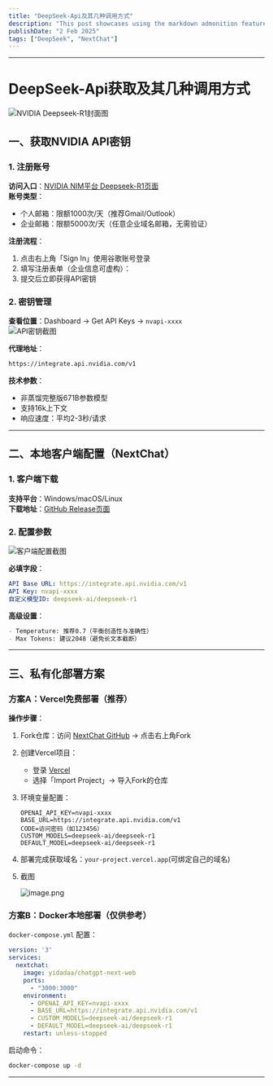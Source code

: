 ```yaml
---
title: "DeepSeek-Api及其几种调用方式"
description: "This post showcases using the markdown admonition feature in Astro Cactus"
publishDate: "2 Feb 2025"
tags: ["DeepSeek", "NextChat"]
---
```



---

# DeepSeek-Api获取及其几种调用方式

![NVIDIA Deepseek-R1封面图](https://roim-picx-9nr.pages.dev/rest/hXTPPnK.png)

## 一、获取NVIDIA API密钥
### 1. 注册账号
**访问入口**：[NVIDIA NIM平台 Deepseek-R1页面](https://build.nvidia.com/deepseek-ai/deepseek-r1)  
**账号类型**：
- 个人邮箱：限额1000次/天（推荐Gmail/Outlook）
- 企业邮箱：限额5000次/天（任意企业域名邮箱，无需验证）

**注册流程**：
1. 点击右上角「Sign In」使用谷歌账号登录
2. 填写注册表单（企业信息可虚构）：
3. 提交后立即获得API密钥

### 2. 密钥管理
**查看位置**：Dashboard → Get API Keys → `nvapi-xxxx`  
![API密钥截图](https://roim-picx-9nr.pages.dev/rest/VndQPnK.png)

**代理地址**：
```bash
https://integrate.api.nvidia.com/v1
```

**技术参数**：
- 非蒸馏完整版671B参数模型
- 支持16k上下文
- 响应速度：平均2-3秒/请求

---

## 二、本地客户端配置（NextChat）
### 1. 客户端下载
**支持平台**：Windows/macOS/Linux  
**下载地址**：[GitHub Release页面](https://github.com/ChatGPTNextWeb/NextChat/releases)

### 2. 配置参数
![客户端配置截图](https://roim-picx-9nr.pages.dev/rest/ajPqPnK.png)

**必填字段**：
```yaml
API Base URL: https://integrate.api.nvidia.com/v1
API Key: nvapi-xxxx
自定义模型ID: deepseek-ai/deepseek-r1
```

**高级设置**：
```markdown
- Temperature: 推荐0.7（平衡创造性与准确性）
- Max Tokens: 建议2048（避免长文本截断）
```

---

## 三、私有化部署方案
### 方案A：Vercel免费部署（推荐）
**操作步骤**：
1. Fork仓库：访问 [NextChat GitHub](https://github.com/ChatGPTNextWeb/NextChat) → 点击右上角Fork

2. 创建Vercel项目：
   - 登录 [Vercel](https://vercel.com)
   - 选择「Import Project」→ 导入Fork的仓库

3. 环境变量配置：
   ```env
   OPENAI_API_KEY=nvapi-xxxx
   BASE_URL=https://integrate.api.nvidia.com/v1
   CODE=访问密码（如123456）
   CUSTOM_MODELS=deepseek-ai/deepseek-r1
   DEFAULT_MODEL=deepseek-ai/deepseek-r1
   ```

4. 部署完成获取域名：`your-project.vercel.app`(可绑定自己的域名)

5. 截图

   ![image.png](https://roim-picx-9nr.pages.dev/rest/FIptPnK.png)

### 方案B：Docker本地部署（仅供参考）
`docker-compose.yml` 配置：
```yaml
version: '3'
services:
  nextchat:
    image: yidadaa/chatgpt-next-web
    ports:
      - "3000:3000"
    environment:
      - OPENAI_API_KEY=nvapi-xxxx
      - BASE_URL=https://integrate.api.nvidia.com/v1
      - CUSTOM_MODELS=deepseek-ai/deepseek-r1
      - DEFAULT_MODEL=deepseek-ai/deepseek-r1
    restart: unless-stopped
```
启动命令：
```bash
docker-compose up -d
```

---

